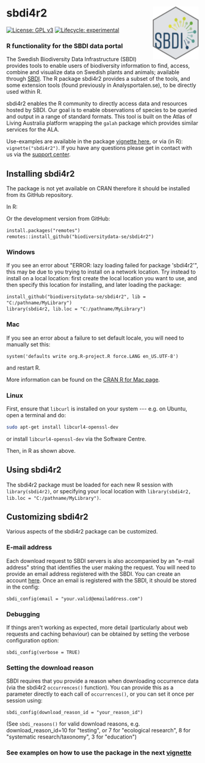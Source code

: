 # sbdi4r2 <img src="https://github.com/biodiversitydata-se/sbdi4r2/raw/main/man/figures/sbdi.png" align="right" width="120"/>

[![License: GPL
v3](https://img.shields.io/badge/License-GPLv3-blue.svg)](https://www.gnu.org/licenses/gpl-3.0)
[![Lifecycle:
experimental](https://img.shields.io/badge/lifecycle-maturing-blue.svg)](https://www.tidyverse.org/lifecycle/#maturing)

### R functionality for the SBDI data portal

The Swedish Biodiversity Data Infrastructure (SBDI) provides tools to
enable users of biodiversity information to find, access, combine and
visualize data on Swedish plants and animals; available through
[SBDI](https://biodiversitydata.se/). The R package sbdi4r2 provides a
subset of the tools, and some extension tools (found previously in
Analysportalen.se), to be directly used within R.

sbdi4r2 enables the R community to directly access data and resources
hosted by SBDI. Our goal is to enable observations of species to be
queried and output in a range of standard formats. This tool is built on
the Atlas of Living Australia platform wrapping the `galah` package
which provides similar services for the ALA.

Use-examples are available in the package [vignette
here](https://biodiversitydata-se.github.io/sbdi4r2/articles/sbdi4r2.html),
or via (in R): `vignette("sbdi4r2")`. If you have any questions please
get in contact with us via the [support
center](https://docs.biodiversitydata.se/support/).

## Installing sbdi4r2

The package is not yet available on CRAN therefore it should be
installed from its GitHub repository.

In R:

Or the development version from GitHub:

```{r}
install.packages("remotes") 
remotes::install_github("biodiversitydata-se/sbdi4r2")
```

### Windows

If you see an error about "ERROR: lazy loading failed for package
'sbdi4r2'", this may be due to you trying to install on a network
location. Try instead to install on a local location: first create the
local location you want to use, and then specify this location for
installing, and later loading the package:

```{r}
install_github("biodiversitydata-se/sbdi4r2", lib = "C:/pathname/MyLibrary")
library(sbdi4r2, lib.loc = "C:/pathname/MyLibrary")
```

### Mac

If you see an error about a failure to set default locale, you will need
to manually set this:

```{r}
system('defaults write org.R-project.R force.LANG en_US.UTF-8')
```

and restart R.

More information can be found on the [CRAN R for Mac
page](https://cran.r-project.org/bin/macosx/RMacOSX-FAQ.html#Internationalization-of-the-R_002eapp).

### Linux

First, ensure that `libcurl` is installed on your system --- e.g. on
Ubuntu, open a terminal and do:

``` bash
sudo apt-get install libcurl4-openssl-dev
```

or install `libcurl4-openssl-dev` via the Software Centre.

Then, in R as shown above.

## Using sbdi4r2

The sbdi4r2 package must be loaded for each new R session with
`library(sbdi4r2)`, or specifying your local location with
`library(sbdi4r2, lib.loc = "C:/pathname/MyLibrary")`.

## Customizing sbdi4r2

Various aspects of the sbdi4r2 package can be customized.

### E-mail address

Each download request to SBDI servers is also accompanied by an "e-mail
address" string that identifies the user making the request. You will
need to provide an email address registered with the SBDI. You can
create an account [here](https://auth.biodiversitydata.se/cas/login).
Once an email is registered with the SBDI, it should be stored in the
config:

```{r}
sbdi_config(email = "your.valid@emailaddress.com")
```

### Debugging

If things aren't working as expected, more detail (particularly about
web requests and caching behaviour) can be obtained by setting the
verbose configuration option:

```{r}
sbdi_config(verbose = TRUE)
```

### Setting the download reason

SBDI requires that you provide a reason when downloading occurrence data
(via the sbdi4r2 `occurrences()` function). You can provide this as a
parameter directly to each call of `occurrences()`, or you can set it
once per session using:

```{r}
sbdi_config(download_reason_id = "your_reason_id")
```

(See `sbdi_reasons()` for valid download reasons, e.g.
download_reason_id=10 for "testing", or 7 for "ecological research", 8
for "systematic research/taxonomy", 3 for "education")

### See examples on how to use the package in the next [vignette](https://biodiversitydata-se.github.io/sbdi4r2/articles/sbdi4r2.html)
